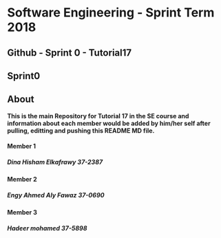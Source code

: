 
# **Software Engineering - Sprint Term 2018**
## Github - Sprint 0 - Tutorial17



## Sprint0

## About
   **This is the main Repository for Tutorial 17 in the SE course and information about each member would be added by him/her self after pulling, editting and pushing this README MD file.**


 

#### Member 1
##### Dina Hisham Elkafrawy 37-2387

#### Member 2
##### Engy Ahmed Aly Fawaz 37-0690 
 
#### Member 3
##### Hadeer mohamed 37-5898